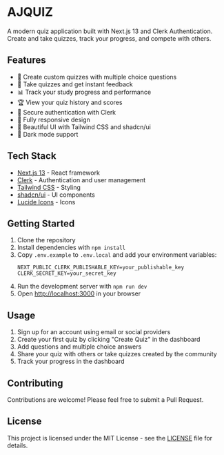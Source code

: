 # AJQUIZ

A modern quiz application built with Next.js 13 and Clerk Authentication. Create and take quizzes, track your progress, and compete with others.

## Features

- 🎯 Create custom quizzes with multiple choice questions
- 📝 Take quizzes and get instant feedback
- 📊 Track your study progress and performance
- 🏆 View your quiz history and scores
- 🔐 Secure authentication with Clerk
- 📱 Fully responsive design
- 🎨 Beautiful UI with Tailwind CSS and shadcn/ui
- 🌙 Dark mode support

## Tech Stack

- [Next.js 13](https://nextjs.org) - React framework
- [Clerk](https://clerk.dev) - Authentication and user management
- [Tailwind CSS](https://tailwindcss.com) - Styling
- [shadcn/ui](https://ui.shadcn.com) - UI components
- [Lucide Icons](https://lucide.dev) - Icons

## Getting Started

1. Clone the repository
2. Install dependencies with `npm install`
3. Copy `.env.example` to `.env.local` and add your environment variables:
   ```
   NEXT_PUBLIC_CLERK_PUBLISHABLE_KEY=your_publishable_key
   CLERK_SECRET_KEY=your_secret_key
   ```
4. Run the development server with `npm run dev`
5. Open [http://localhost:3000](http://localhost:3000) in your browser

## Usage

1. Sign up for an account using email or social providers
2. Create your first quiz by clicking "Create Quiz" in the dashboard
3. Add questions and multiple choice answers
4. Share your quiz with others or take quizzes created by the community
5. Track your progress in the dashboard

## Contributing

Contributions are welcome! Please feel free to submit a Pull Request.

## License

This project is licensed under the MIT License - see the [LICENSE](LICENSE) file for details.
